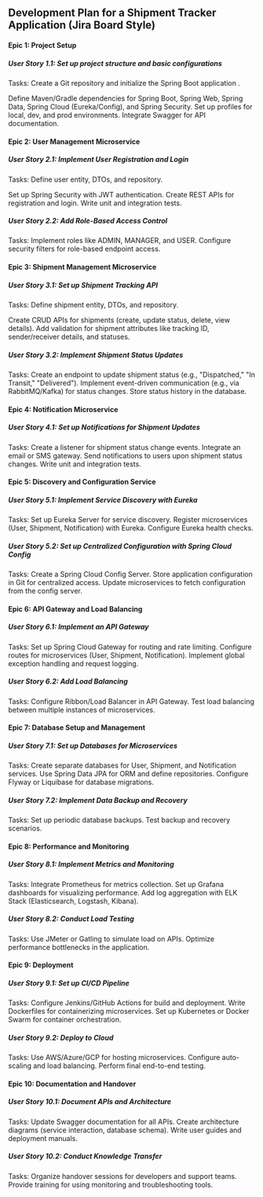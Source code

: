 ## Development Plan for a Shipment Tracker Application (Jira Board Style)
#### Epic 1: Project Setup
##### User Story 1.1: Set up project structure and basic configurations

Tasks: Create a Git repository and initialize the Spring Boot application .

Define Maven/Gradle dependencies for Spring Boot, Spring Web, Spring Data, Spring Cloud (Eureka/Config), and Spring Security.
Set up profiles for local, dev, and prod environments.
Integrate Swagger for API documentation.
#### Epic 2: User Management Microservice
##### User Story 2.1: Implement User Registration and Login

Tasks: Define user entity, DTOs, and repository.

Set up Spring Security with JWT authentication.
Create REST APIs for registration and login.
Write unit and integration tests.

##### User Story 2.2: Add Role-Based Access Control
Tasks: Implement roles like ADMIN, MANAGER, and USER.
Configure security filters for role-based endpoint access.

#### Epic 3: Shipment Management Microservice
##### User Story 3.1: Set up Shipment Tracking API 

Tasks: Define shipment entity, DTOs, and repository.

Create CRUD APIs for shipments (create, update status, delete, view details).
Add validation for shipment attributes like tracking ID, sender/receiver details, and statuses.
##### User Story 3.2: Implement Shipment Status Updates
Tasks:
Create an endpoint to update shipment status (e.g., "Dispatched," "In Transit," "Delivered").
Implement event-driven communication (e.g., via RabbitMQ/Kafka) for status changes.
Store status history in the database.
#### Epic 4: Notification Microservice
##### User Story 4.1: Set up Notifications for Shipment Updates
Tasks:
Create a listener for shipment status change events.
Integrate an email or SMS gateway.
Send notifications to users upon shipment status changes.
Write unit and integration tests.
#### Epic 5: Discovery and Configuration Service
##### User Story 5.1: Implement Service Discovery with Eureka
Tasks:
Set up Eureka Server for service discovery.
Register microservices (User, Shipment, Notification) with Eureka.
Configure Eureka health checks.
##### User Story 5.2: Set up Centralized Configuration with Spring Cloud Config
Tasks:
Create a Spring Cloud Config Server.
Store application configuration in Git for centralized access.
Update microservices to fetch configuration from the config server.
#### Epic 6: API Gateway and Load Balancing
##### User Story 6.1: Implement an API Gateway
Tasks:
Set up Spring Cloud Gateway for routing and rate limiting.
Configure routes for microservices (User, Shipment, Notification).
Implement global exception handling and request logging.
##### User Story 6.2: Add Load Balancing
Tasks:
Configure Ribbon/Load Balancer in API Gateway.
Test load balancing between multiple instances of microservices.
#### Epic 7: Database Setup and Management
##### User Story 7.1: Set up Databases for Microservices
Tasks:
Create separate databases for User, Shipment, and Notification services.
Use Spring Data JPA for ORM and define repositories.
Configure Flyway or Liquibase for database migrations.
##### User Story 7.2: Implement Data Backup and Recovery
Tasks:
Set up periodic database backups.
Test backup and recovery scenarios.
#### Epic 8: Performance and Monitoring
##### User Story 8.1: Implement Metrics and Monitoring
Tasks:
Integrate Prometheus for metrics collection.
Set up Grafana dashboards for visualizing performance.
Add log aggregation with ELK Stack (Elasticsearch, Logstash, Kibana).
##### User Story 8.2: Conduct Load Testing
Tasks:
Use JMeter or Gatling to simulate load on APIs.
Optimize performance bottlenecks in the application.
#### Epic 9: Deployment
##### User Story 9.1: Set up CI/CD Pipeline
Tasks:
Configure Jenkins/GitHub Actions for build and deployment.
Write Dockerfiles for containerizing microservices.
Set up Kubernetes or Docker Swarm for container orchestration.
##### User Story 9.2: Deploy to Cloud
Tasks:
Use AWS/Azure/GCP for hosting microservices.
Configure auto-scaling and load balancing.
Perform final end-to-end testing.
#### Epic 10: Documentation and Handover
##### User Story 10.1: Document APIs and Architecture
Tasks:
Update Swagger documentation for all APIs.
Create architecture diagrams (service interaction, database schema).
Write user guides and deployment manuals.
##### User Story 10.2: Conduct Knowledge Transfer
Tasks:
Organize handover sessions for developers and support teams.
Provide training for using monitoring and troubleshooting tools.